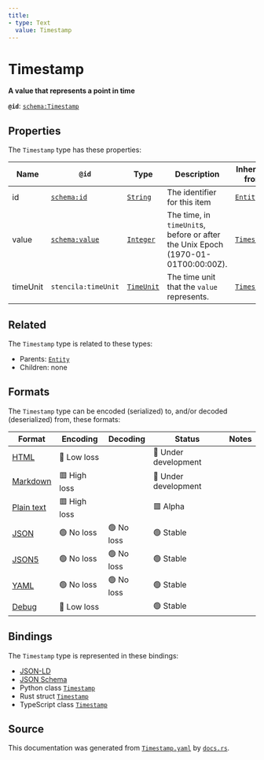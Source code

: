 ```yaml
---
title:
- type: Text
  value: Timestamp
---
```


# Timestamp

**A value that represents a point in time**

**`@id`**: [`schema:Timestamp`](https://schema.org/Timestamp)

## Properties

The `Timestamp` type has these properties:

| Name     | `@id`                                      | Type                                                                    | Description                                                                      | Inherited from                                                           |
| -------- | ------------------------------------------ | ----------------------------------------------------------------------- | -------------------------------------------------------------------------------- | ------------------------------------------------------------------------ |
| id       | [`schema:id`](https://schema.org/id)       | [`String`](https://stencila.dev/docs/reference/schema/data/string)      | The identifier for this item                                                     | [`Entity`](https://stencila.dev/docs/reference/schema/other/entity)      |
| value    | [`schema:value`](https://schema.org/value) | [`Integer`](https://stencila.dev/docs/reference/schema/data/integer)    | The time, in `timeUnit`s, before or after the Unix Epoch (1970-01-01T00:00:00Z). | [`Timestamp`](https://stencila.dev/docs/reference/schema/data/timestamp) |
| timeUnit | `stencila:timeUnit`                        | [`TimeUnit`](https://stencila.dev/docs/reference/schema/data/time-unit) | The time unit that the `value` represents.                                       | [`Timestamp`](https://stencila.dev/docs/reference/schema/data/timestamp) |

## Related

The `Timestamp` type is related to these types:

- Parents: [`Entity`](https://stencila.dev/docs/reference/schema/other/entity)
- Children: none

## Formats

The `Timestamp` type can be encoded (serialized) to, and/or decoded (deserialized) from, these formats:

| Format                                                           | Encoding       | Decoding     | Status                 | Notes |
| ---------------------------------------------------------------- | -------------- | ------------ | ---------------------- | ----- |
| [HTML](https://stencila.dev/docs/reference/formats/{name})       | 🔷 Low loss     |              | 🚧 Under development    |       |
| [Markdown](https://stencila.dev/docs/reference/formats/{name})   | 🟥 High loss    |              | 🚧 Under development    |       |
| [Plain text](https://stencila.dev/docs/reference/formats/{name}) | 🟥 High loss    |              | 🟥 Alpha                |       |
| [JSON](https://stencila.dev/docs/reference/formats/{name})       | 🟢 No loss      | 🟢 No loss    | 🟢 Stable               |       |
| [JSON5](https://stencila.dev/docs/reference/formats/{name})      | 🟢 No loss      | 🟢 No loss    | 🟢 Stable               |       |
| [YAML](https://stencila.dev/docs/reference/formats/{name})       | 🟢 No loss      | 🟢 No loss    | 🟢 Stable               |       |
| [Debug](https://stencila.dev/docs/reference/formats/{name})      | 🔷 Low loss     |              | 🟢 Stable               |       |

## Bindings

The `Timestamp` type is represented in these bindings:

- [JSON-LD](https://stencila.dev/Timestamp.jsonld)
- [JSON Schema](https://stencila.dev/Timestamp.schema.json)
- Python class [`Timestamp`](https://github.com/stencila/stencila/blob/main/python/stencila/types/timestamp.py)
- Rust struct [`Timestamp`](https://github.com/stencila/stencila/blob/main/rust/schema/src/types/timestamp.rs)
- TypeScript class [`Timestamp`](https://github.com/stencila/stencila/blob/main/typescript/src/types/Timestamp.ts)

## Source

This documentation was generated from [`Timestamp.yaml`](https://github.com/stencila/stencila/blob/main/schema/Timestamp.yaml) by [`docs.rs`](https://github.com/stencila/stencila/blob/main/rust/schema-gen/src/docs.rs).
